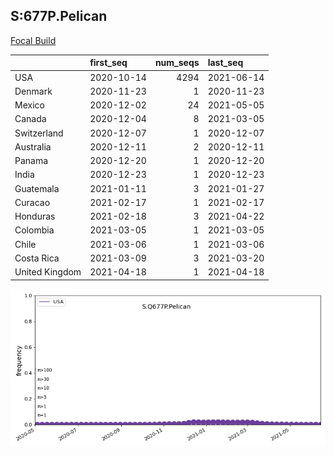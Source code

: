 

## S:677P.Pelican
[Focal Build](https://nextstrain.org/groups/neherlab/ncov/S.Q677P.Pelican?f_country=USA)

|                | first_seq   |   num_seqs | last_seq   |
|:---------------|:------------|-----------:|:-----------|
| USA            | 2020-10-14  |       4294 | 2021-06-14 |
| Denmark        | 2020-11-23  |          1 | 2020-11-23 |
| Mexico         | 2020-12-02  |         24 | 2021-05-05 |
| Canada         | 2020-12-04  |          8 | 2021-03-05 |
| Switzerland    | 2020-12-07  |          1 | 2020-12-07 |
| Australia      | 2020-12-11  |          2 | 2020-12-11 |
| Panama         | 2020-12-20  |          1 | 2020-12-20 |
| India          | 2020-12-23  |          1 | 2020-12-23 |
| Guatemala      | 2021-01-11  |          3 | 2021-01-27 |
| Curacao        | 2021-02-17  |          1 | 2021-02-17 |
| Honduras       | 2021-02-18  |          3 | 2021-04-22 |
| Colombia       | 2021-03-05  |          1 | 2021-03-05 |
| Chile          | 2021-03-06  |          1 | 2021-03-06 |
| Costa Rica     | 2021-03-09  |          3 | 2021-03-20 |
| United Kingdom | 2021-04-18  |          1 | 2021-04-18 |

![Overall trends S.Q677P.Pelican](/overall_trends_figures/overall_trends_S.Q677P.Pelican.png)